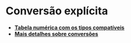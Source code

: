 #  Conversão explícita

- [**Tabela numérica com os tipos compatíveis**](https://learn.microsoft.com/pt-PT/dotnet/csharp/language-reference/builtin-types/numeric-conversions#implicit-numeric-conversions)
- [**Mais detalhes sobre conversões**](https://learn.microsoft.com/pt-PT/dotnet/csharp/programming-guide/types/casting-and-type-conversions)
